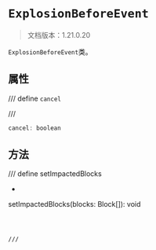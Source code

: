 # `ExplosionBeforeEvent`

> 文档版本：1.21.0.20

`ExplosionBeforeEvent`类。

## 属性

/// define
`cancel`


///

```js
cancel: boolean
```


## 方法

/// define
setImpactedBlocks

- ```js
setImpactedBlocks(blocks: Block[]): void
```



///

